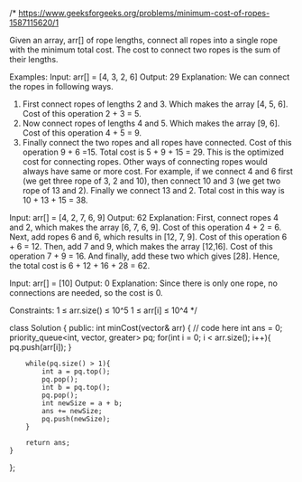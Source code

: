 /*
https://www.geeksforgeeks.org/problems/minimum-cost-of-ropes-1587115620/1

Given an array, arr[] of rope lengths, connect all ropes into a single rope with the minimum total cost. The cost to connect two ropes is the sum of their lengths. 

Examples:
Input: arr[] = [4, 3, 2, 6]
Output: 29
Explanation: We can connect the ropes in following ways.
1) First connect ropes of lengths 2 and 3. Which makes the array [4, 5, 6]. Cost of this operation 2 + 3 = 5. 
2) Now connect ropes of lengths 4 and 5. Which makes the array [9, 6]. Cost of this operation 4 + 5 = 9.
3) Finally connect the two ropes and all ropes have connected. Cost of this operation 9 + 6 =15. Total cost is 5 + 9 + 15 = 29. This is the optimized cost for connecting ropes. 
Other ways of connecting ropes would always have same or more cost. For example, if we connect 4 and 6 first (we get three rope of 3, 2 and 10), then connect 10 and 3 (we get two rope of 13 and 2). Finally we connect 13 and 2. Total cost in this way is 10 + 13 + 15 = 38.

Input: arr[] = [4, 2, 7, 6, 9]
Output: 62 
Explanation: First, connect ropes 4 and 2, which makes the array [6, 7, 6, 9]. Cost of this operation 4 + 2 = 6. 
Next, add ropes 6 and 6, which results in [12, 7, 9]. Cost of this operation 6 + 6 = 12.
Then, add 7 and 9, which makes the array [12,16]. Cost of this operation 7 + 9 = 16. And
finally, add these two which gives [28]. Hence, the total cost is 6 + 12 + 16 + 28 = 62.

Input: arr[] = [10]
Output: 0
Explanation: Since there is only one rope, no connections are needed, so the cost is 0.

Constraints:
1 ≤ arr.size() ≤ 10^5
1 ≤ arr[i] ≤ 10^4
*/

class Solution {
  public:
    int minCost(vector<int>& arr) {
        // code here
        int ans = 0;
        priority_queue<int, vector<int>, greater<int>> pq;
        for(int i = 0; i < arr.size(); i++){
            pq.push(arr[i]);
        }
        
        while(pq.size() > 1){
            int a = pq.top();
            pq.pop();
            int b = pq.top();
            pq.pop();
            int newSize = a + b;
            ans += newSize;
            pq.push(newSize);
        }
        
        return ans;
    }
};